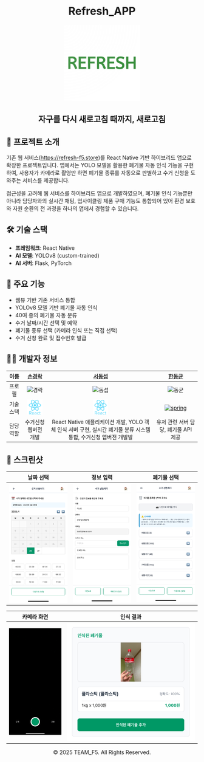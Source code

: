 <h1 align="middle">Refresh_APP</h1>

<div align="center">
  <img src="applogo.png" alt="RELOAD_F5 로고" width="200px" />
  <h2>자구를 다시 새로고침 때까지, 새로고침</h2>
</div>

## 📱 프로젝트 소개

기존 웹 서비스(https://refresh-f5.store)를 React Native 기반 하이브리드 앱으로 확장한 프로젝트입니다. 앱에서는 YOLO 모델을 활용한 폐기물 자동 인식 기능을 구현하여, 사용자가 카메라로 촬영만 하면 폐기물 종류를 자동으로 판별하고 수거 신청을 도와주는 서비스를 제공합니다.

접근성을 고려해 웹 서비스를 하이브리드 앱으로 개발하였으며, 폐기물 인식 기능뿐만 아니라 담당자와의 실시간 채팅, 업사이클링 제품 구매 기능도 통합되어 있어 환경 보호와 자원 순환의 전 과정을 하나의 앱에서 경험할 수 있습니다.

## 🛠️ 기술 스택

- **프레임워크**: React Native
- **AI 모델**: YOLOv8 (custom-trained)
- **AI 서버**: Flask, PyTorch

## 🌟 주요 기능

- 웹뷰 기반 기존 서비스 통합
- YOLOv8 모델 기반 폐기물 자동 인식
- 40여 종의 폐기물 자동 분류
- 수거 날짜/시간 선택 및 예약
- 폐기물 종류 선택 (카메라 인식 또는 직접 선택)
- 수거 신청 완료 및 접수번호 발급

## 👨‍💻 개발자 정보

| 이름 | [손경락](https://github.com/ganglike248) | [서동섭](https://github.com/dongsubnambuk) | [한동균](https://github.com/hdg5639) |
| :-: | :-: | :-: | :-: |
| 프로필 | ![경락](https://avatars.githubusercontent.com/u/81566899?v=4) | ![동섭](https://avatars.githubusercontent.com/u/105368619?v=40559e2f4-9356-4df9-b373-a06030bc0abb) | ![동균](https://avatars.githubusercontent.com/u/107734276?v=4) |
| 기술 스택 | <a href="https://reactjs.org/" target="_blank" rel="noreferrer"> <img src="https://raw.githubusercontent.com/devicons/devicon/master/icons/react/react-original-wordmark.svg" alt="react" width="40" height="40"/> </a> | <a href="https://reactjs.org/" target="_blank" rel="noreferrer"> <img src="https://raw.githubusercontent.com/devicons/devicon/master/icons/react/react-original-wordmark.svg" alt="react" width="40" height="40"/> </a> | <a href="https://spring.io/" target="_blank" rel="noreferrer"> <img src="https://www.vectorlogo.zone/logos/springio/springio-icon.svg" alt="spring" width="40" height="40"/> </a> |
| 담당 역할 | 수거신청 웹버전 개발 | React Native 애플리케이션 개발, YOLO 객체 인식 서버 구현, 실시간 폐기물 분류 시스템 통합, 수거신청 앱버전 개발발 | 유저 관련 서버 담당, 폐기물 API 제공 |
## 📱 스크린샷

| 날짜 선택 | 정보 입력 | 폐기물 선택 | 
|----------|----------|------------|
| <img src="date.jpg" width="500px"> | <img src="user.jpg" width="500px"> | <img src="select.jpg" width="500px"> 

| 카메라 화면 | 인식 결과 |
|------------|----------|
| <img src="crama.jpg" width="200px"> | <img src="yolo.jpg" width="500px"> |



<div align="center">
  © 2025 TEAM_F5. All Rights Reserved.
</div>